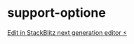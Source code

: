 # support-optione

[Edit in StackBlitz next generation editor ⚡️](https://stackblitz.com/~/github.com/rotem-ziv21/support-optione)